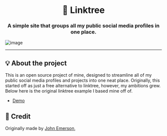 <h1 align="center">🌲 Linktree</h1>
<h3 align="center">A simple site that groups all my public social media profiles in one place.</h3>

![image](https://github.com/StarFallenJax/Profile/assets/93849152/6ddb7916-736c-42be-99d3-8243468e54b1)

---

## 💡 About the project

This is an open source project of mine, designed to streamline all of my public social media profiles and projects into one neat place. Originally, this started off as just a free alternative to linktree, however, my ambitions grew. Below here is the original linktree example I based mine off of.
- [Demo](https://spacemanjax.github.io/Linktree/)

## 💭 Credit

Originally made by [John Emerson](https://github.com/johnggli), 
